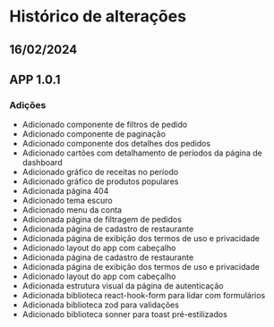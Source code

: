 # Histórico de alterações

<!-- ## Disponível somente no ambiente de testes -->

## 16/02/2024

## APP 1.0.1

### Adições

- Adicionado componente de filtros de pedido
- Adicionado componente de paginação
- Adicionado componente dos detalhes dos pedidos
- Adicionado cartões com detalhamento de períodos da página de dashboard
- Adicionado gráfico de receitas no período
- Adicionado gráfico de produtos populares
- Adicionada página 404
- Adicionado tema escuro
- Adicionado menu da conta
- Adicionada página de filtragem de pedidos
- Adicionada página de cadastro de restaurante
- Adicionada página de exibição dos termos de uso e privacidade
- Adicionado layout do app com cabeçalho
- Adicionada página de cadastro de restaurante
- Adicionada página de exibição dos termos de uso e privacidade
- Adicionado layout do app com cabeçalho
- Adicionada estrutura visual da página de autenticação
- Adicionada biblioteca react-hook-form para lidar com formulários
- Adicionada biblioteca zod para validações
- Adicionado biblioteca sonner para toast pré-estilizados